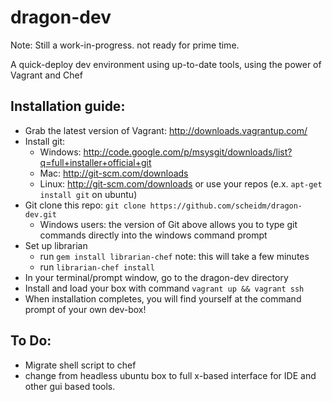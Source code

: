 dragon-dev
==========

Note: Still a work-in-progress. not ready for prime time.

A quick-deploy dev environment using up-to-date tools, using the power of Vagrant and Chef

Installation guide:
-----------

* Grab the latest version of Vagrant: http://downloads.vagrantup.com/
* Install git:
    + Windows:  http://code.google.com/p/msysgit/downloads/list?q=full+installer+official+git
    + Mac:      http://git-scm.com/downloads
    + Linux:    http://git-scm.com/downloads or use your repos (e.x. `apt-get install git` on ubuntu)
* Git clone this repo: `git clone https://github.com/scheidm/dragon-dev.git`
    + Windows users: the version of Git above allows you to type git commands directly into the windows command prompt
* Set up librarian
    + run `gem install librarian-chef`  note: this will take a few minutes
    + run `librarian-chef install`
* In your terminal/prompt window, go to the dragon-dev directory
* Install and load your box with command `vagrant up && vagrant ssh`
* When installation completes, you will find yourself at the command prompt of your own dev-box!

To Do:
-----------
* Migrate shell script to chef
* change from headless ubuntu box to full x-based interface for IDE and other gui based tools.
